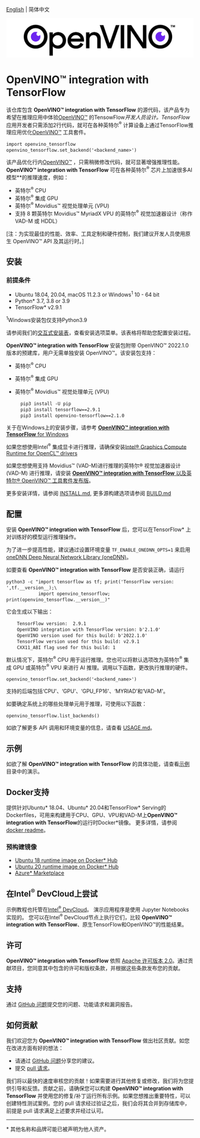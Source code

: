 [English](./README.md) | 简体中文

<p align="center">
  <img src="images/openvino_wbgd.png">
</p>

# **OpenVINO™ integration with TensorFlow**

该仓库包含 **OpenVINO™ integration with TensorFlow** 的源代码，该产品专为希望在推理应用中体验[OpenVINO™](https://software.intel.com/content/www/us/en/develop/tools/openvino-toolkit.html) 的TensowFlow*开发人员设计。TensorFlow*应用开发者只需添加2行代码，就可在各种英特尔<sup>®</sup> 计算设备上通过TensorFlow推理应用优化[OpenVINO™](https://software.intel.com/content/www/us/en/develop/tools/openvino-toolkit.html) 工具套件。

    import openvino_tensorflow
    openvino_tensorflow.set_backend('<backend_name>')

该产品优化行内[OpenVINO™](https://software.intel.com/content/www/us/en/develop/tools/openvino-toolkit.html) ，只需稍微修改代码，就可显著增强推理性能。**OpenVINO™ integration with TensorFlow** 可在各种英特尔<sup>®</sup> 芯片上加速很多AI模型**的推理速度，例如：

- 英特尔<sup>®</sup> CPU
- 英特尔<sup>®</sup> 集成 GPU
- 英特尔<sup>®</sup> Movidius™ 视觉处理单元 (VPU)
- 支持 8 颗英特尔 Movidius™ MyriadX VPU 的英特尔<sup>®</sup> 视觉加速器设计（称作 VAD-M 或 HDDL）

[注：为实现最佳的性能、效率、工具定制和硬件控制，我们建议开发人员使用原生 OpenVINO™ API 及其运行时。]

## 安装
### 前提条件

- Ubuntu 18.04, 20.04, macOS 11.2.3 or Windows<sup>1</sup> 10 - 64 bit
- Python* 3.7, 3.8 or 3.9
- TensorFlow* v2.9.1

<sup>1</sup>Windows安装包仅支持Python3.9 

请参阅我们的[交互式安装表](https://openvinotoolkit.github.io/openvino_tensorflow/)，查看安装选项菜单。该表格将帮助您配置安装过程。

**OpenVINO™ integration with TensorFlow** 安装包附带 OpenVINO™ 2022.1.0 版本的预建库，用户无需单独安装 OpenVINO™。该安装包支持：
- 英特尔<sup>®</sup> CPU
- 英特尔<sup>®</sup> 集成 GPU
- 英特尔<sup>®</sup> Movidius™ 视觉处理单元 (VPU)
  

        pip3 install -U pip
        pip3 install tensorflow==2.9.1
        pip3 install openvino-tensorflow==2.1.0

关于在Windows上的安装步骤，请参考 [**OpenVINO™ integration with TensorFlow** for Windows ](docs/INSTALL_cn.md#InstallOpenVINOintegrationwithTensorFlowalongsideTensorFlow)

如果您想使用Intel<sup>®</sup> 集成显卡进行推理，请确保安装[Intel® Graphics Compute Runtime for OpenCL™ drivers](https://docs.openvino.ai/latest/openvino_docs_install_guides_installing_openvino_linux.html#install-gpu)

如果您想使用支持 Movidius™ (VAD-M)进行推理的英特尔® 视觉加速器设计 (VAD-M) 进行推理，请安装 [**OpenVINO™ integration with TensorFlow** 以及英特尔® OpenVINO™ 工具套件发布版](docs/INSTALL_cn.md#12-install-openvino-integration-with-tensorflow-alongside-the-intel-distribution-of-openvino-toolkit)。

更多安装详情，请参阅 [INSTALL.md](docs/INSTALL_cn.md), 更多源构建选项请参阅 [BUILD.md](docs/BUILD_cn.md)

## 配置

安装 **OpenVINO™ integration with TensorFlow** 后，您可以在TensorFlow* 上对训练好的模型运行推理操作。

为了进一步提高性能，建议通过设置环境变量 `TF_ENABLE_ONEDNN_OPTS=1` 来启用[oneDNN Deep Neural Network Library (oneDNN)](https://github.com/oneapi-src/oneDNN)。

如要查看 **OpenVINO™ integration with TensorFlow** 是否安装正确，请运行

    python3 -c "import tensorflow as tf; print('TensorFlow version: ',tf.__version__);\
                import openvino_tensorflow; print(openvino_tensorflow.__version__)"

它会生成以下输出：

        TensorFlow version:  2.9.1
        OpenVINO integration with TensorFlow version: b'2.1.0'
        OpenVINO version used for this build: b'2022.1.0'
        TensorFlow version used for this build: v2.9.1
        CXX11_ABI flag used for this build: 1

默认情况下，英特尔<sup>®</sup> CPU 用于运行推理。您也可以将默认选项改为英特尔<sup>®</sup> 集成 GPU 或英特尔<sup>®</sup> VPU 来进行 AI 推理。调用以下函数，更改执行推理的硬件。

    openvino_tensorflow.set_backend('<backend_name>')

支持的后端包括‘CPU'、‘GPU'、‘GPU_FP16'、‘MYRIAD’和‘VAD-M'。

如要确定系统上的哪些处理单元用于推理，可使用以下函数：

    openvino_tensorflow.list_backends()
如欲了解更多 API 调用和环境变量的信息，请查看 [USAGE.md](docs/USAGE_cn.md)。



## 示例

如欲了解 **OpenVINO™ integration with TensorFlow** 的具体功能，请查看[示例](./examples)目录中的演示。

## Docker支持
提供针对Ubuntu* 18.04、Ubuntu* 20.04和TensorFlow* Serving的Dockerfiles，可用来构建用于CPU、GPU、VPU和VAD-M上**OpenVINO™ integration with TensorFlow**的运行时Docker*镜像。
更多详情，请参阅[docker readme](docker/README_cn.md)。

### 预构建镜像

- [Ubuntu 18 runtime image on Docker* Hub](https://hub.docker.com/r/openvino/openvino_tensorflow_ubuntu18_runtime)
- [Ubuntu 20 runtime image on Docker* Hub](https://hub.docker.com/r/openvino/openvino_tensorflow_ubuntu20_runtime)
- [Azure* Marketplace](https://azuremarketplace.microsoft.com/en-us/marketplace/apps/intel_corporation.openvinotensorflow)

## 在Intel<sup>®</sup> DevCloud上尝试
示例教程也托管在[Intel<sup>®</sup> DevCloud](https://www.intel.com/content/www/us/en/developer/tools/devcloud/edge/build/ovtfoverview.html)。 演示应用程序是使用 Jupyter Notebooks实现的。 您可以在Intel<sup>®</sup> DevCloud节点上执行它们，比较 **OpenVINO™ integration with TensorFlow**、原生TensorFlow和OpenVINO™的性能结果。 

## 许可
**OpenVINO™ integration with TensorFlow** 依照 [Apache 许可版本 2.0](LICENSE)。通过贡献项目，您同意其中包含的许可和版权条款，并根据这些条款发布您的贡献。

## 支持


通过 [GitHub 问题](https://github.com/openvinotoolkit/openvino_tensorflow/issues)提交您的问题、功能请求和漏洞报告。

## 如何贡献

我们欢迎您为 **OpenVINO™ integration with TensorFlow** 做出社区贡献。如您在改进方面有好的想法：

* 请通过 [GitHub 问题](https://github.com/openvinotoolkit/openvino_tensorflow/issues)分享您的建议。
* 提交 [pull 请求](https://github.com/openvinotoolkit/openvino_tensorflow/pulls)。

我们将以最快的速度审核您的贡献！如果需要进行其他修复或修改，我们将为您提供引导和反馈。贡献之前，请确保您可以构建 **OpenVINO™ integration with TensorFlow** 并使用您的修复/补丁运行所有示例。如果您想推出重要特性，可以创建特性测试案例。您的 pull 请求经过验证之后，我们会将其合并到存储库中，前提是 pull 请求满足上述要求并经过认可。

---
\* 其他名称和品牌可能已被声明为他人资产。

